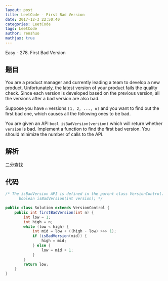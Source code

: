 ```yaml
---
layout: post
title: LeetCode - First Bad Version
date: 2017-12-3 22:50:40
categories: LeetCode
tags: LeetCode
author: renshuo
mathjax: true
---
```


Easy - 278. First Bad Version

<!--more-->

## 题目

You are a product manager and currently leading a team to develop a new product. Unfortunately, the latest version of your product fails the quality check. Since each version is developed based on the previous version, all the versions after a bad version are also bad.

Suppose you have `n` versions `[1, 2, ..., n]` and you want to find out the first bad one, which causes all the following ones to be bad.

You are given an API `bool isBadVersion(version)` which will return whether `version` is bad. Implement a function to find the first bad version. You should minimize the number of calls to the API.

## 解析

二分查找

## 代码

``` java
/* The isBadVersion API is defined in the parent class VersionControl.
      boolean isBadVersion(int version); */

public class Solution extends VersionControl {
    public int firstBadVersion(int n) {
        int low = 1;
        int high = n;
        while (low < high) {
            int mid = low + ((high - low) >>> 1);
            if (isBadVersion(mid)) {
                high = mid;
            } else {
                low = mid + 1;
            }
        }
        return low;
    }
}
```